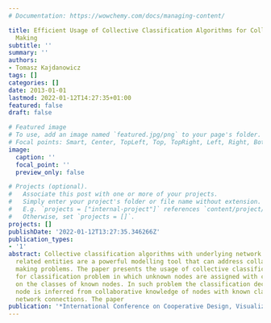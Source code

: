 ```yaml
---
# Documentation: https://wowchemy.com/docs/managing-content/

title: Efficient Usage of Collective Classification Algorithms for Collaborative Decision
  Making
subtitle: ''
summary: ''
authors:
- Tomasz Kajdanowicz
tags: []
categories: []
date: 2013-01-01
lastmod: 2022-01-12T14:27:35+01:00
featured: false
draft: false

# Featured image
# To use, add an image named `featured.jpg/png` to your page's folder.
# Focal points: Smart, Center, TopLeft, Top, TopRight, Left, Right, BottomLeft, Bottom, BottomRight.
image:
  caption: ''
  focal_point: ''
  preview_only: false

# Projects (optional).
#   Associate this post with one or more of your projects.
#   Simply enter your project's folder or file name without extension.
#   E.g. `projects = ["internal-project"]` references `content/project/deep-learning/index.md`.
#   Otherwise, set `projects = []`.
projects: []
publishDate: '2022-01-12T13:27:35.346266Z'
publication_types:
- '1'
abstract: Collective classification algorithms with underlying network structure of
  related entities are a powerful modelling tool that can address collaborative decision
  making problems. The paper presents the usage of collective classification algorithms
  for classification problem in which unknown nodes are assigned with classes based
  on the classes of known nodes. In such problem the classification decision for particular
  node is inferred from collaborative knowledge of nodes with known classes and underlying
  network connections. The paper
publication: '*International Conference on Cooperative Design, Visualization and Engineering*'
---
```

